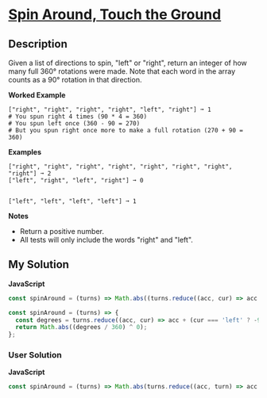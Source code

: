 # [Spin Around, Touch the Ground](https://www.codewars.com/kata/65127141a5de2b1dcb40927e)

## Description

Given a list of directions to spin, "left" or "right", return an integer of how many full 360° rotations were made. Note that each word in the array counts as a 90° rotation in that direction.

**Worked Example**

```
["right", "right", "right", "right", "left", "right"] ➞ 1
# You spun right 4 times (90 * 4 = 360)
# You spun left once (360 - 90 = 270)
# But you spun right once more to make a full rotation (270 + 90 = 360)
```

**Examples**

```
["right", "right", "right", "right", "right", "right", "right", "right"] ➞ 2
["left", "right", "left", "right"] ➞ 0


["left", "left", "left", "left"] ➞ 1
```

**Notes**

- Return a positive number.
- All tests will only include the words "right" and "left".

## My Solution

**JavaScript**

```js
const spinAround = (turns) => Math.abs((turns.reduce((acc, cur) => acc + (cur === 'left' ? -90 : 90), 0) / 360) ^ 0);
```

```js
const spinAround = (turns) => {
  const degrees = turns.reduce((acc, cur) => acc + (cur === 'left' ? -90 : 90), 0);
  return Math.abs((degrees / 360) ^ 0);
};
```

### User Solution

**JavaScript**

```js
const spinAround = (turns) => Math.abs(turns.reduce((acc, turn) => acc + (turn === 'right' || -1), 0)) >> 2;
```
